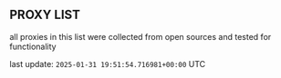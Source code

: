 ## PROXY LIST

all proxies in this list were collected from open sources and tested for functionality

last update: `2025-01-31 19:51:54.716981+00:00` UTC